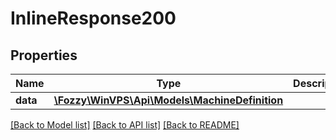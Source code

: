 # InlineResponse200

## Properties
Name | Type | Description | Notes
------------ | ------------- | ------------- | -------------
**data** | [**\Fozzy\WinVPS\Api\Models\MachineDefinition**](MachineDefinition.md) |  | [optional] 

[[Back to Model list]](../../README.md#documentation-for-models) [[Back to API list]](../../README.md#documentation-for-api-endpoints) [[Back to README]](../../README.md)

